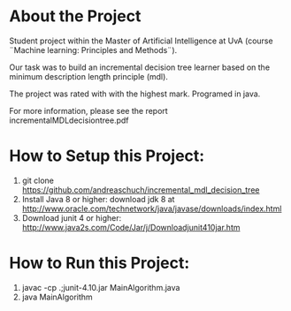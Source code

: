 # About the  Project
Student project within the Master of Artificial Intelligence at UvA (course ¨Machine learning: Principles and Methods¨).

Our task was to build an incremental decision tree learner based on the minimum description length principle (mdl).

The project was rated with with the highest mark. Programed in java.

For more information, please see the report incrementalMDLdecisiontree.pdf


# How to Setup this Project:
1.  git clone https://github.com/andreaschuch/incremental_mdl_decision_tree  
2. Install Java 8 or higher: download jdk 8 at http://www.oracle.com/technetwork/java/javase/downloads/index.html
3. Download junit 4 or higher: http://www.java2s.com/Code/Jar/j/Downloadjunit410jar.htm

# How to Run this Project:
1.  javac -cp .;junit-4.10.jar MainAlgorithm.java
2. java MainAlgorithm
